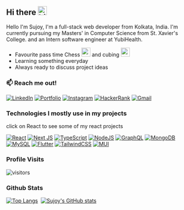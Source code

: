 ## Hi there <img src="https://user-images.githubusercontent.com/1303154/88677602-1635ba80-d120-11ea-84d8-d263ba5fc3c0.gif" width="24px" height="24px" alt="hi">

Hello I'm Sujoy, I'm a full-stack web developer from Kolkata, India. I'm currently pursuing my Masters' in Computer Science from St. Xavier's College. and an Intern software engineer at YubiHealth.

- Favourite pass time Chess <img src="https://i.pinimg.com/originals/9b/26/fd/9b26fdedbda5c51a83e5aaba8237ccc5.gif" width="24px" height="24px" alt="rubiks cube"> and cubing <img src="https://i.pinimg.com/originals/88/6c/29/886c2938c5c01eb846092c4bc9bc789d.gif" width="24px" height="24px" alt="rubiks cube">
- Learning something everyday
- Always ready to discuss project ideas

### :mailbox: Reach me out!

[![LinkedIn](https://img.shields.io/badge/sujoyghosh2000-%230077B5.svg?style=for-the-badge&logo=linkedin&logoColor=white)](https://www.linkedin.com/in/sujoy-ghosh2000/)
[![Portfolio](https://img.shields.io/badge/Sujoy-%23000000.svg?style=for-the-badge&logo=firefox&logoColor=#FF7139)](https://sujoy-ghosh-portfolio.netlify.app/)
[![Instagram](https://img.shields.io/badge/sujoy__ghosh-%23E4405F.svg?style=for-the-badge&logo=Instagram&logoColor=white)](https://www.instagram.com/sujoy__ghosh/)
[![HackerRank](https://img.shields.io/badge/-Sujoy_Ghosh-2EC866?style=for-the-badge&logo=HackerRank&logoColor=white)](https://www.hackerrank.com/Sujoy_Ghosh)
[![Gmail](https://img.shields.io/badge/Mail-D14836?style=for-the-badge&logo=gmail&logoColor=white)](mailto:ghoshsujoy336@gmail.com)

### Technologies I mostly use in my projects

click on React to see some of my react projects

[![React](https://img.shields.io/badge/react-%2320232a.svg?style=for-the-badge&logo=react&logoColor=%2361DAFB)](https://github.com/SujoyGhosh-scott?tab=repositories&q=react)
[![Next JS](https://img.shields.io/badge/Next-black?style=for-the-badge&logo=next.js&logoColor=white)](#)
[![TypeScript](https://img.shields.io/badge/typescript-%23007ACC.svg?style=for-the-badge&logo=typescript&logoColor=white)](#) [![NodeJS](https://img.shields.io/badge/node.js-6DA55F?style=for-the-badge&logo=node.js&logoColor=white)](#) [![GraphQL](https://img.shields.io/badge/-GraphQL-E10098?style=for-the-badge&logo=graphql&logoColor=white)](#) [![MongoDB](https://img.shields.io/badge/MongoDB-%234ea94b.svg?style=for-the-badge&logo=mongodb&logoColor=white)](#) [![MySQL](https://img.shields.io/badge/mysql-%2300f.svg?style=for-the-badge&logo=mysql&logoColor=white)](#) [![Flutter](https://img.shields.io/badge/Flutter-%2302569B.svg?style=for-the-badge&logo=Flutter&logoColor=white)](https://github.com/SujoyGhosh-scott?tab=repositories&q=flutter) [![TailwindCSS](https://img.shields.io/badge/tailwindcss-%2338B2AC.svg?style=for-the-badge&logo=tailwind-css&logoColor=white)](#) [![MUI](https://img.shields.io/badge/MUI-%230081CB.svg?style=for-the-badge&logo=mui&logoColor=white)](#)

### Profile Visits

![visitors](https://visitor-badge.glitch.me/badge?page_id=SujoyGhosh-scott.SujoyGhosh-scott)

### Github Stats

[![Top Langs](https://github-readme-stats.vercel.app/api/top-langs/?username=SujoyGhosh-scott&layout=compact&theme=dark)](https://github.com/SujoyGhosh-scott)&nbsp;&nbsp;[![Sujoy's GitHub stats](https://github-readme-stats.vercel.app/api?username=SujoyGhosh-scott&hide=issues,contribs&theme=dark)](https://github.com/SujoyGhosh-scott)

